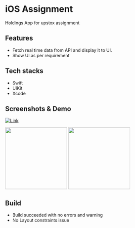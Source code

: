 # iOS Assignment

Holdings App for upstox assignment

## Features

- Fetch real time data from API and display it to UI.
- Show UI as per requirement

## Tech stacks

- Swift
- UIKit
- Xcode

## Screenshots & Demo

<a href="https://github.com/user-attachments/assets/59a2f834-61df-4dc2-8128-4a77357f09c8" target="_blank">![Link](https://github.com/user-attachments/assets/59a2f834-61df-4dc2-8128-4a77357f09c8)</a>

<img src="https://github.com/user-attachments/assets/71603cbc-6ec0-4ec1-a04b-4e365ad47934" width="200">
<img src="https://github.com/user-attachments/assets/77348a86-2637-4ced-b0d5-da2b4235dafc" width="200">


## Build
- Build succeeded with no errors and warning
- No Layout constraints issue


